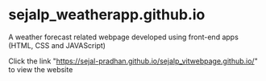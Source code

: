 # sejalp_weatherapp.github.io
A weather forecast related webpage developed using front-end apps (HTML, CSS and JAVAScript)

Click the link "https://sejal-pradhan.github.io/sejalp_vitwebpage.github.io/" to view the website
